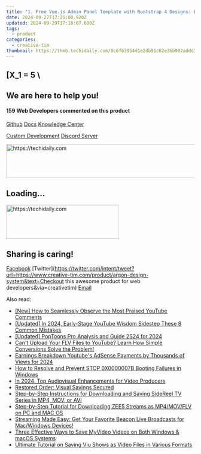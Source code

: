 ```yaml
---
title: "1. Free Vue.js Admin Panel Template with Bootstrap 4 Designs: Explore the Vue Black Dashboard at Creative Tim"
date: 2024-09-27T17:25:00.920Z
updated: 2024-09-29T17:18:07.680Z
tags:
  - product
categories:
  - creative-tim
thumbnail: https://thmb.techidaily.com/0c6fb3954d1e2db91c62e36b902addd3def785021471d7305b2b7e3d9392a35c.jpg
---
```


## \[X_1 = 5 \

## We are here to help you!

#### 159 Web Developers commented on this product

[Github](https://github.com/creativetimofficial/argon-design-system) [Docs](https://tools.techidaily.com/creative-tim/products/) [Knowledge Center](https://tools.techidaily.com/creative-tim/products/) 

[Custom Development](https://tools.techidaily.com/creative-tim/products/) [Discord Server](https://discord.com/invite/FhCJCaHdQa) 

<!-- affiliate ads begin -->
<a href="https://ephamedtechinc.pxf.io/c/5597632/2123509/26400" target="_top" id="2123509">
  <img src="//a.impactradius-go.com/display-ad/26400-2123509" border="0" alt="https://techidaily.com" width="728" height="90"/>
</a>
<img height="0" width="0" src="https://ephamedtechinc.pxf.io/i/5597632/2123509/26400" style="position:absolute;visibility:hidden;" border="0" />
<!-- affiliate ads end -->

## Loading...

<!-- affiliate ads begin -->
<a href="https://aligracehair.sjv.io/c/5597632/1959759/19272" target="_top" id="1959759">
  <img src="//a.impactradius-go.com/display-ad/19272-1959759" border="0" alt="https://techidaily.com" width="300" height="90"/>
</a>
<img height="0" width="0" src="https://aligracehair.sjv.io/i/5597632/1959759/19272" style="position:absolute;visibility:hidden;" border="0" />
<!-- affiliate ads end -->

## Sharing is caring!

[Facebook](https://www.facebook.com/sharer/sharer.php?u=https://www.creative-tim.com/product/argon-design-system?src=sdkpreparse) [Twitter](https://twitter.com/intent/tweet?url=https://www.creative-tim.com/product/argon-design-system&text=Checkout this awesome product for web developers&via=creativetim) [Email](https://tools.techidaily.com/creative-tim/products/)

<ins class="adsbygoogle"
     style="display:block"
     data-ad-format="autorelaxed"
     data-ad-client="ca-pub-7571918770474297"
     data-ad-slot="1223367746"></ins>

<ins class="adsbygoogle"
     style="display:block"
     data-ad-client="ca-pub-7571918770474297"
     data-ad-slot="8358498916"
     data-ad-format="auto"
     data-full-width-responsive="true"></ins>

<span class="atpl-alsoreadstyle">Also read:</span>
<div><ul>
<li><a href="https://some-knowledge.techidaily.com/new-how-to-seamlessly-observe-the-most-praised-youtube-comments/"><u>[New] How to Seamlessly Observe the Most Praised YouTube Comments</u></a></li>
<li><a href="https://youtube-docs.techidaily.com/ed-in-2024-early-stage-youtube-wisdom-sidestep-these-8-common-mistakes/"><u>[Updated] In 2024, Early-Stage YouTube Wisdom Sidestep These 8 Common Mistakes</u></a></li>
<li><a href="https://article-tips.techidaily.com/updated-poptoons-pro-analysis-and-guide-2s24-for-2024/"><u>[Updated] PopToons Pro Analysis and Guide 2S24 for 2024</u></a></li>
<li><a href="https://blog-min.techidaily.com/cant-upload-your-flv-files-to-youtube-learn-how-simple-conversions-solve-the-problem/"><u>Can't Upload Your FLV Files to YouTube? Learn How Simple Conversions Solve the Problem!</u></a></li>
<li><a href="https://youtube-lab.techidaily.com/ngs-breakdown-youtubes-adsense-payments-by-thousands-of-views-for-2024/"><u>Earnings Breakdown Youtube's AdSense Payments by Thousands of Views for 2024</u></a></li>
<li><a href="https://techtrends.techidaily.com/how-to-resolve-and-prevent-stop-0x0000007b-booting-failures-in-windows/"><u>How to Resolve and Prevent STOP 0X0000007B Booting Failures in Windows</u></a></li>
<li><a href="https://youtube-docs.techidaily.com/24-top-audiovisual-enhancements-for-video-producers/"><u>In 2024, Top Audiovisual Enhancements for Video Producers</u></a></li>
<li><a href="https://graphic-issues.techidaily.com/restored-order-visual-savings-secured/"><u>Restored Order: Visual Savings Secured</u></a></li>
<li><a href="https://fox-tls.techidaily.com/step-by-step-instructions-for-downloading-and-saving-sidereel-tv-series-in-mp4-mov-or-avi/"><u>Step-by-Step Instructions for Downloading and Saving SideReel TV Series in MP4, MOV, or AVI</u></a></li>
<li><a href="https://fox-tls.techidaily.com/step-by-step-tutorial-for-downloading-zee5-streams-as-mp4movflv-on-pc-and-mac-os/"><u>Step-by-Step Tutorial for Downloading ZEE5 Streams as MP4/MOV/FLV on PC and MAC OS</u></a></li>
<li><a href="https://fox-tls.techidaily.com/streaming-made-easy-get-your-favorite-beacon-live-broadcasts-for-macwindows-devices/"><u>Streaming Made Easy: Get Your Favorite Beacon Live Broadcasts for Mac/Windows Devices!</u></a></li>
<li><a href="https://fox-tls.techidaily.com/three-effective-ways-to-save-myvideo-videos-on-both-windows-and-macos-systems/"><u>Three Effective Ways to Save MyVideo Videos on Both Windows & macOS Systems</u></a></li>
<li><a href="https://fox-tls.techidaily.com/ultimate-tutorial-on-saving-viu-shows-as-video-files-in-various-formats/"><u>Ultimate Tutorial on Saving Viu Shows as Video Files in Various Formats</u></a></li>
</ul></div>

